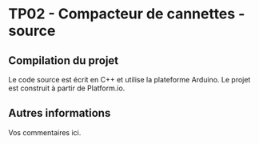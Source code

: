 # TP02 - Compacteur de cannettes - source

## Compilation du projet

Le code source est écrit en C++ et utilise la plateforme Arduino. Le projet est construit à partir de Platform.io.

## Autres informations

Vos commentaires ici.
